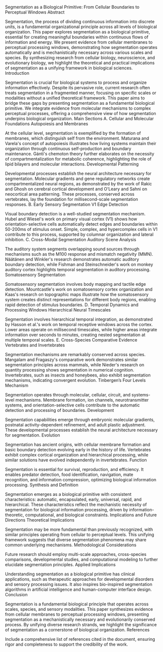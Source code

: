 Segmentation as a Biological Primitive: From Cellular Boundaries to Perceptual Windows
Abstract

Segmentation, the process of dividing continuous information into discrete units, is a fundamental organizational principle across all levels of biological organization. This paper explores segmentation as a biological primitive, essential for creating meaningful boundaries within continuous flows of information and energy. We present evidence from cellular membranes to perceptual processing windows, demonstrating how segmentation operates automatically and is mechanistically necessary across various scales and species. By synthesizing research from cellular biology, neuroscience, and evolutionary biology, we highlight the theoretical and practical implications of segmentation as a unifying framework in biological sciences.
Introduction

Segmentation is crucial for biological systems to process and organize information effectively. Despite its pervasive role, current research often treats segmentation in a fragmented manner, focusing on specific scales or modalities without a unified theoretical framework. This paper aims to bridge these gaps by presenting segmentation as a fundamental biological primitive. We integrate evidence from molecular mechanisms to complex perceptual processes, offering a comprehensive view of how segmentation underpins biological organization.
Main Sections
A. Cellular and Molecular Foundations
Autopoiesis and Membranes

At the cellular level, segmentation is exemplified by the formation of membranes, which distinguish self from the environment. Maturana and Varela's concept of autopoiesis illustrates how living systems maintain their organization through continuous self-production and boundary maintenance. Gánti's chemoton theory further elaborates on the necessity of compartmentalization for metabolic coherence, highlighting the role of lipid bilayers and molecular interactions.
Developmental Patterning

Developmental processes establish the neural architecture necessary for segmentation. Molecular gradients and gene regulatory networks create compartmentalized neural regions, as demonstrated by the work of Rakic and Ghosh on cerebral cortical development and O'Leary and Sahni on neocortical area patterning. These processes, conserved across vertebrates, lay the foundation for millisecond-scale segmentation responses.
B. Early Sensory Segmentation
V1 Edge Detection

Visual boundary detection is a well-studied segmentation mechanism. Hubel and Wiesel's work on primary visual cortex (V1) shows how orientation-selective cells automatically detect edges and boundaries within 50-200ms of stimulus onset. Simple, complex, and hypercomplex cells in V1 contribute to this process, supported by columnar organization and lateral inhibition.
C. Cross-Modal Segmentation
Auditory Scene Analysis

The auditory system segments overlapping sound sources through mechanisms such as the M100 response and mismatch negativity (MMN). Näätänen and Winkler's research demonstrates automatic auditory boundary detection, while Fishman and Steinschneider's work on monkey auditory cortex highlights temporal segmentation in auditory processing.
Somatosensory Segmentation

Somatosensory segmentation involves body mapping and tactile edge detection. Mountcastle's work on somatosensory cortex organization and Kaas's research on topographic maps illustrate how the somatosensory system creates distinct representations for different body regions, enabling rapid detection of stimulus boundaries.
D. Temporal Dynamics and Processing Windows
Hierarchical Neural Timescales

Segmentation involves hierarchical temporal integration, as demonstrated by Hasson et al.'s work on temporal receptive windows across the cortex. Lower areas operate on millisecond timescales, while higher areas integrate information over seconds to minutes, creating nested segmentation at multiple temporal scales.
E. Cross-Species Comparative Evidence
Vertebrates and Invertebrates

Segmentation mechanisms are remarkably conserved across species. Mangalam and Fragaszy's comparative work demonstrates similar segmentation principles across mammals, while Nieder's research on quantity processing shows segmentation in numerical cognition. Invertebrates, such as insects and honeybees, also exhibit segmentation mechanisms, indicating convergent evolution.
Tinbergen’s Four Levels
Mechanism

Segmentation operates through molecular, cellular, circuit, and systems-level mechanisms. Membrane formation, ion channels, neurotransmitter systems, and orientation-selective cells contribute to the automatic detection and processing of boundaries.
Development

Segmentation capabilities emerge through embryonic molecular gradients, postnatal activity-dependent refinement, and adult plastic adjustment. These developmental processes establish the neural architecture necessary for segmentation.
Evolution

Segmentation has ancient origins, with cellular membrane formation and basic boundary detection evolving early in the history of life. Vertebrates exhibit complex cortical organization and hierarchical processing, while similar solutions have evolved independently in invertebrates.
Function

Segmentation is essential for survival, reproduction, and efficiency. It enables predator detection, food identification, navigation, mate recognition, and information compression, optimizing biological information processing.
Synthesis and Definition

Segmentation emerges as a biological primitive with consistent characteristics: automatic, encapsulated, early, universal, rapid, and hierarchical. These characteristics reflect the mechanistic necessity of segmentation for biological information processing, driven by information-theoretic, computational, and biological constraints.
Implications and Future Directions
Theoretical Implications

Segmentation may be more fundamental than previously recognized, with similar principles operating from cellular to perceptual levels. This unifying framework suggests that diverse segmentation phenomena may share common underlying mechanisms.
Methodological Considerations

Future research should employ multi-scale approaches, cross-species comparisons, developmental studies, and computational modeling to further elucidate segmentation principles.
Applied Implications

Understanding segmentation as a biological primitive has clinical applications, such as therapeutic approaches for developmental disorders and sensory processing issues. It also inspires bio-inspired segmentation algorithms in artificial intelligence and human-computer interface design.
Conclusion

Segmentation is a fundamental biological principle that operates across scales, species, and sensory modalities. This paper synthesizes evidence from cellular membranes to perceptual processing windows, presenting segmentation as a mechanistically necessary and evolutionarily conserved process. By unifying diverse research strands, we highlight the significance of segmentation as a cornerstone of biological organization.
References

Include a comprehensive list of references cited in the document, ensuring rigor and completeness to support the credibility of the work.
